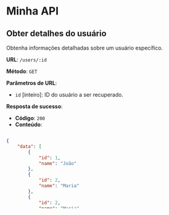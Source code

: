 

# Minha API

## Obter detalhes do usuário

Obtenha informações detalhadas sobre um usuário específico.

**URL**: `/users/:id`

**Método**: `GET`

**Parâmetros de URL**:
- `id` [inteiro]: ID do usuário a ser recuperado.

**Resposta de sucesso**:
- **Código**: `200`
- **Conteúdo**:
<div style="overflow: auto; height: 200px;">

```json
{
    "data": [
        {
            "id": 1,
            "name": "João"
        },
        {
            "id": 2,
            "name": "Maria"
        },
        {
            "id": 2,
            "name": "Maria"
        },
        {
            "id": 2,
            "name": "Maria"
        },
        {
            "id": 2,
            "name": "Maria"
        },
        {
            "id": 2,
            "name": "Maria"
        },
        {
            "id": 2,
            "name": "Maria"
        },
        {
            "id": 2,
            "name": "Maria"
        },
        {
            "id": 2,
            "name": "Maria"
        },
        {
            "id": 2,
            "name": "Maria"
        },
        {
            "id": 2,
            "name": "Maria"
        }
    ]
}
```
</div>